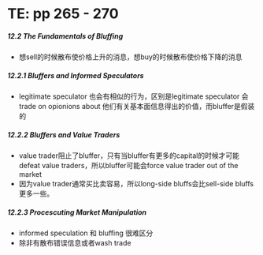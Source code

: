 # TE: pp 265 - 270

##### 12.2 The Fundamentals of Bluffing

- 想sell的时候散布使价格上升的消息，想buy的时候散布使价格下降的消息

##### 12.2.1 Bluffers and Informed Speculators

- legitimate speculator 也会有相似的行为，区别是legitimate speculator 会trade on opionions about 他们有关基本面信息得出的价值，而bluffer是假装的

##### 12.2.2 Bluffers and Value Traders

- value trader阻止了bluffer，只有当bluffer有更多的capital的时候才可能defeat value traders，所以bluffer可能会force value trader out of the market
- 因为value trader通常买比卖容易，所以long-side bluffs会比sell-side bluffs更多一些。

##### 12.2.3 Procescuting Market Manipulation

- informed speculation 和 bluffing 很难区分
- 除非有散布错误信息或者wash trade
